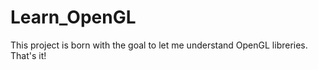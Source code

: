 # Learn_OpenGL
This project is born with the goal to let me understand OpenGL libreries. That's it!
